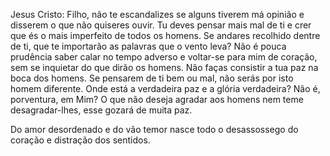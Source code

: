 Jesus Cristo: Filho, não te escandalizes se alguns tiverem má opinião e disserem o que não quiseres ouvir. Tu deves pensar mais mal de ti e crer que és o mais imperfeito de todos os homens. Se andares recolhido dentre de ti, que te importarão as palavras que o vento leva? Não é pouca prudência saber calar no tempo adverso e voltar-se para mim de coração, sem se inquietar do que dirão os homens. Não faças consistir a tua paz na boca dos homens. Se pensarem de ti bem ou mal, não serás por isto homem diferente. Onde está a verdadeira paz e a glória verdadeira? Não é, porventura, em Mim? O que não deseja agradar aos homens nem teme desagradar-lhes, esse gozará de muita paz.

Do amor desordenado e do vão temor nasce todo o desassossego do coração e distração dos sentidos.